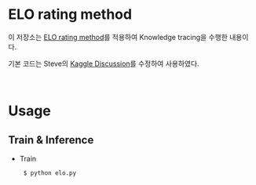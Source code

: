 # ELO rating method

이 저장소는 [ELO rating method](https://www.fi.muni.cz/~xpelanek/publications/CAE-elo.pdf)를 적용하여 Knowledge tracing을 수행한 내용이다.

기본 코드는 Steve의 [Kaggle Discussion](https://www.kaggle.com/stevemju/riiid-simple-elo-rating)를 수정하여 사용하였다.

<br>

# Usage

## Train & Inference

- Train

  ```shell
   $ python elo.py
  ```